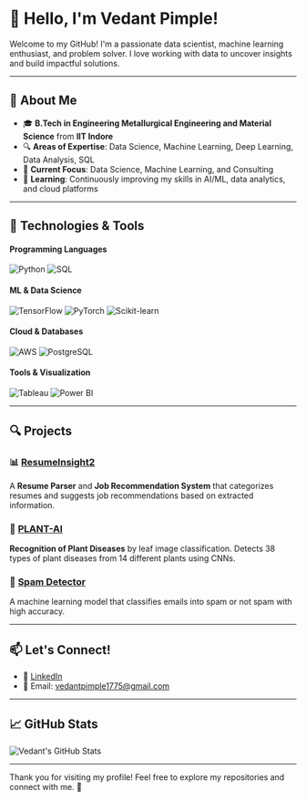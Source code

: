 # 👋 Hello, I'm **Vedant Pimple**!

Welcome to my GitHub! I'm a passionate data scientist, machine learning enthusiast, and problem solver. I love working with data to uncover insights and build impactful solutions. 

---

## 🚀 About Me

- 🎓 **B.Tech in Engineering Metallurgical Engineering and Material Science** from **IIT Indore**
- 🔍 **Areas of Expertise**: Data Science, Machine Learning, Deep Learning, Data Analysis, SQL
- 💼 **Current Focus**: Data Science, Machine Learning, and Consulting
- 🌱 **Learning**: Continuously improving my skills in AI/ML, data analytics, and cloud platforms

---

## 🔧 Technologies & Tools

#### Programming Languages
![Python](https://img.shields.io/badge/Python-3776AB?style=for-the-badge&logo=python&logoColor=white) 
![SQL](https://img.shields.io/badge/SQL-4479A1?style=for-the-badge&logo=sqlite&logoColor=white)

#### ML & Data Science
![TensorFlow](https://img.shields.io/badge/TensorFlow-FF6F00?style=for-the-badge&logo=tensorflow&logoColor=white)
![PyTorch](https://img.shields.io/badge/PyTorch-EE4C2C?style=for-the-badge&logo=pytorch&logoColor=white)
![Scikit-learn](https://img.shields.io/badge/Scikit--learn-F7931E?style=for-the-badge&logo=scikit-learn&logoColor=white)

#### Cloud & Databases
![AWS](https://img.shields.io/badge/AWS-232F3E?style=for-the-badge&logo=amazonaws&logoColor=white)
![PostgreSQL](https://img.shields.io/badge/PostgreSQL-336791?style=for-the-badge&logo=postgresql&logoColor=white)

#### Tools & Visualization
![Tableau](https://img.shields.io/badge/Tableau-E97627?style=for-the-badge&logo=tableau&logoColor=white)
![Power BI](https://img.shields.io/badge/Power%20BI-F2C811?style=for-the-badge&logo=powerbi&logoColor=black)

---

## 🔍 Projects

### 📊 [**ResumeInsight2**](https://github.com/vedantpimple/ResumeInsight2)
A **Resume Parser** and **Job Recommendation System** that categorizes resumes and suggests job recommendations based on extracted information.

### 🧠 [**PLANT-AI**](https://github.com/vedantpimple/PLANT-AI)
**Recognition of Plant Diseases** by leaf image classification. Detects 38 types of plant diseases from 14 different plants using CNNs.

### 🧹 [**Spam Detector**](https://github.com/vedantpimple/Spam-Detector)
A machine learning model that classifies emails into spam or not spam with high accuracy.

---

## 📫 Let's Connect!

- 💼 [LinkedIn](https://www.linkedin.com/in/vedant-pimple/)
- 📧 Email: [vedantpimple1775@gmail.com](mailto:vedantpimple1775@gmail.com)

---

## 📈 GitHub Stats

![Vedant's GitHub Stats](https://github-readme-stats.vercel.app/api?username=levi1775&show_icons=true&count_private=true&hide_title=true&theme=radical)

---

Thank you for visiting my profile! Feel free to explore my repositories and connect with me. 🚀
